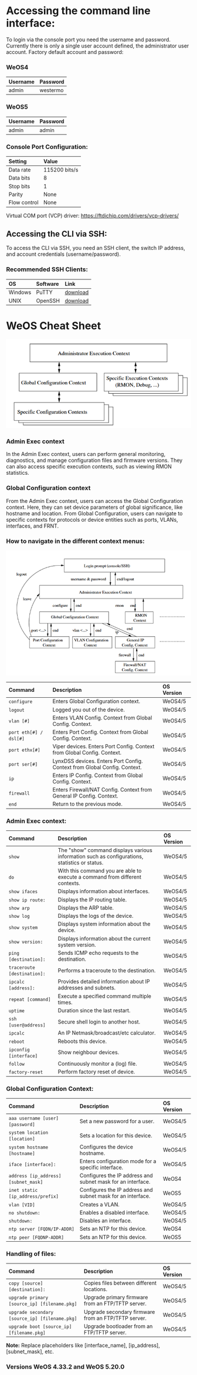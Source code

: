 # Accessing the command line interface:

To login via the console port you need the username and password. Currently there is only a single user account defined, the administrator user account. Factory default account and password:

### WeOS4
| Username | Password |
| :--- | :--- |
| admin | westermo | 

### WeOS5
| Username | Password |
| :--- | :--- |
| admin | admin |


### Console Port Configuration:

| Setting | Value |
| :--- | :--- |
| Data rate | 115200 bits/s |
| Data bits | 8 |
| Stop bits | 1 |
| Parity | None |
| Flow control | None |

Virtual COM port (VCP) driver: https://ftdichip.com/drivers/vcp-drivers/

## Accessing the CLI via SSH:
To access the CLI via SSH, you need an SSH client, the switch IP address, and account credentials (username/password).


### Recommended SSH Clients:

| OS | Software | Link |
| :--- | :--- | :--- |
| Windows | PuTTY | [download](https://www.chiark.greenend.org.uk/~sgtatham/putty/latest.html) |
| UNIX | OpenSSH | [download](https://www.openssh.com) |



# WeOS Cheat Sheet
![alt text](<Screenshot 2024-04-16 155850.png>)


### Admin Exec context
In the Admin Exec context, users can perform general monitoring, diagnostics, and manage configuration files and firmware versions. 
They can also access specific execution contexts, such as viewing RMON statistics.

### Global Configuration context
From the Admin Exec context, users can access the Global Configuration context.
Here, they can set device parameters of global significance, like hostname and location. 
From Global Configuration, users can navigate to specific contexts for protocols or device entities such as ports, VLANs, interfaces, and FRNT.

### How to navigate in the different context menus:

![alt text](<Screenshot 2024-04-16 155831.png>)

| Command | Description | OS Version |
| :--- | :--- | :--- |
| `configure` | Enters Global Configuration context. | WeOS4/5 |  
| `logout` | Logged you out of the device. | WeOS4/5 |
| `vlan [#]` | Enters VLAN Config. Context from Global Config. Context. | WeOS4/5 |
|`port eth[#] / dsl[#]`| Enters Port Config. Context from Global Config. Context. |WeOS4/5|
|`port ethx[#]`| Viper devices. Enters Port Config. Context from Global Config. Context.|WeOS4/5|
|`port ser[#]`| LynxDSS devices. Enters Port Config. Context from Global Config. Context.|WeOS4/5|
| `ip` | Enters IP Config. Context from Global Config. Context. | WeOS4/5 |
| `firewall` | Enters Firewall/NAT Config. Context from General IP Config. Context. | WeOS4/5 |
|`end`| Return to the previous mode. | WeOS4/5 |


### Admin Exec context:

| Command | Description | OS Version |
| :--- | :--- | :--- |
| `show` | The "show" command displays various information such as configurations, statistics or status. | WeOS4/5 | 
| `do` | With this command you are able to execute a command from different contexts. | WeOS4/5 |
| `show ifaces` | Displays information about interfaces. | WeOS4/5 |
| `show ip route:` | Displays the IP routing table. | WeOS4/5 |
| `show arp` | Displays the ARP table. | WeOS4/5 |
| `show log` | Displays the logs of the device. | WeOS4/5 |
| `show system` | Displays system information about the device. | WeOS4/5 |
| `show version:` | Displays information about the current system version. |WeOS4/5|
| `ping [destination]:` | Sends ICMP echo requests to the destination. | WeOS4/5 |
| `traceroute [destination]:` | Performs a traceroute to the destination. | WeOS4/5 |
| `ipcalc [address]:` | Provides detailed information about IP addresses and subnets. |WeOS4/5|
| `repeat [command]` | Execute a specified command multiple times. |WeOS4/5|
| `uptime` | Duration since the last restart.  |WeOS4/5|
|`ssh [user@address]`| Secure shell login to another host. |WeOS4/5|
|`ipcalc` | An IP Netmask/broadcast/etc calculator. |WeOS4/5|
|`reboot` |Reboots this device.|WeOS4/5|
|`ipconfig [interface]`|Show neighbour devices.|WeOS4/5|
|`follow`| Continuously monitor a (log) file.|WeOS4/5|
|`factory-reset`| Perform factory reset of device.|WeOS4/5|




### Global Configuration Context:

| Command | Description | OS Version
| :--- | :--- | :--- |
| `aaa username [user] [password]` | Set a new password for a user. | WeOS4/5 |
| `system location [location]` | Sets a location for this device. | WeOS4/5 |
| `system hostname [hostname]` | Configures the device hostname. | WeOS4/5 |
| `iface [interface]:` | Enters configuration mode for a specific interface. | WeOS4/5 |
| `address [ip_address] [subnet_mask]` | Configures the IP address and subnet mask for an interface. | WeOS4 |
| `inet static [ip_address/prefix]` | Configures the IP address and subnet mask for an interface. | WeOS5 |
| `vlan [VID]` |Creates a VLAN. | WeOS4/5 |
| `no shutdown:` | Enables a disabled interface. | WeOS4/5 |
| `shutdown:` | Disables an interface. | WeOS4/5 |
| `ntp server [FQDN/IP-ADDR]` |Sets an NTP for this device. | WeOS4 |
| `ntp peer [FQDNP-ADDR]` |Sets an NTP for this device. | WeOS5 |



### Handling of files:

| Command | Description | OS Version
| :--- | :--- | :--- |
| `copy [source] [destination]:`| Copies files between different locations. | WeOS4/5|
| `upgrade primary [source_ip] [filename.pkg]`| Upgrade primary firmware from an FTP/TFTP server. | WeOS4/5|
| `upgrade secondary [source_ip] [filename.pkg]`| Upgrade secondary firmware from an FTP/TFTP server. | WeOS4/5|
| `upgrade boot [source_ip] [filename.pkg]`| Upgrade bootloader from an FTP/TFTP server. | WeOS4/5|



**Note:** Replace placeholders like [interface_name], [ip_address], [subnet_mask], etc.

### Versions WeOS 4.33.2 and WeOS 5.20.0
